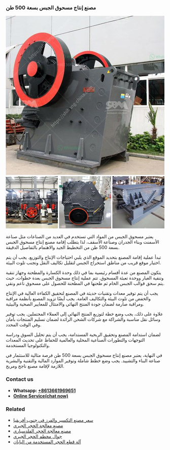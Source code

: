 <h3>مصنع إنتاج مسحوق الجبس بسعة 500 طن</h3><img src='1701853495.jpg' alt=''><p>يعتبر مسحوق الجبس من المواد التي تستخدم في العديد من الصناعات مثل صناعة الأسمنت وبناء الجدران وصناعة الأسقف، لذا يتطلب إقامة مصنع إنتاج مسحوق الجبس بسعة 500 طن من التخطيط الجيد والاهتمام بالتفاصيل الدقيقة.</p><p>تبدأ عملية إقامة المصنع بتحديد الموقع الذي يلبي احتياجات الإنتاج والتوزيع. يجب أن يتم اختيار موقع قريب من مناطق استخراج الجبس لتقليل تكاليف النقل وتجنب تلوث البيئة.</p><p>يتكون المصنع من عدة أقسام رئيسية بما في ذلك وحدة الكسارة والمطحنة وجهاز تنقية وتنقية الغبار ووحدة تعبئة المسحوق. تتم عملية إنتاج مسحوق الجبس بعدة خطوات، حيث يتم سحق قوالب الجبس الخام ثم طحنها في المطحنة للحصول على مسحوق ناعم ونقي.</p><p>يجب أن يتم توفير معدات وتقنيات حديثة في المصنع لتحقيق الكفاءة العالية في الإنتاج والخفض من تلوث البيئة والتكاليف العامة. يجب أيضًا تزويد المصنع بأنظمة مراقبة ومراقبة صارمة لضمان جودة المنتج النهائي والامتثال للمعايير الصحية والبيئية.</p><p>علاوة على ذلك، يجب وضع خطة لتوزيع المنتج النهائي إلى العملاء المحتملين. يجب توفير وسائل نقل مناسبة والشراكة مع شركات الشحن الرائدة لضمان تسليم المنتجات بأمان وفي الوقت المحدد.</p><p>لضمان استدامة المصنع وتحقيق الربحية المستدامة، يجب أن يتم تحليل السوق ودراسة التوجهات والتطورات الصناعية المحلية والعالمية للحفاظ على تحديث المعدات والتكنولوجيا المستخدمة.</p><p>في النهاية، يعتبر مصنع إنتاج مسحوق الجبس بسعة 500 طن فرصة مثالية للاستثمار في صناعة البناء والتشييد. يجب وضع خطط شاملة وتوفير الموارد المالية والتقنية والبشرية اللازمة لإقامة مصنع ناجح ومربح.</p><h3>Contact us</h3><ul><li><strong>Whatsapp:&nbsp;<a href="https://wa.me/8613661969651">+8613661969651</a></strong></li><li><a href="https://swt.shibang-china.com/?git&amp;zhl&amp;مصنع إنتاج مسحوق الجبس بسعة 500 طن"><strong>Online Service(chat now)</strong></a></li></ul><h3>Related</h3><ul><li><a href='سعر مصنع التكسير والفرز في جنوب أفريقيا.md'>سعر مصنع التكسير والفرز في جنوب أفريقيا</a></li><li><a href='مصنع معالجة الحجر الجيري.md'>مصنع معالجة الحجر الجيري</a></li><li><a href='مصنع معالجة الحجر الفلدسباري.md'>مصنع معالجة الحجر الفلدسباري</a></li><li><a href='جوال محطم الحجر الجيري.md'>جوال محطم الحجر الجيري</a></li><li><a href='آلة قطع الحجر المستخدمة من اليابان.md'>آلة قطع الحجر المستخدمة من اليابان</a></li></ul>